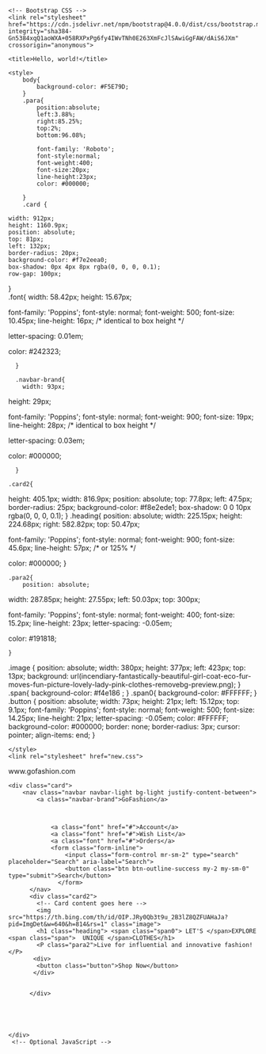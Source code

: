 <!doctype html>
<html lang="en">
  <head>
    <!-- Required meta tags -->
    <meta charset="utf-8">
    <meta name="viewport" content="width=device-width, initial-scale=1, shrink-to-fit=no">

    <!-- Bootstrap CSS -->
    <link rel="stylesheet" href="https://cdn.jsdelivr.net/npm/bootstrap@4.0.0/dist/css/bootstrap.min.css" integrity="sha384-Gn5384xqQ1aoWXA+058RXPxPg6fy4IWvTNh0E263XmFcJlSAwiGgFAW/dAiS6JXm" crossorigin="anonymous">

    <title>Hello, world!</title>
 
    <style>
        body{
            background-color: #F5E79D;
        }
        .para{
            position:absolute;
            left:3.88%;
            right:85.25%;
            top:2%;
            bottom:96.08%;

            font-family: 'Roboto';
            font-style:normal;
            font-weight:400;
            font-size:20px;
            line-height:23px;
            color: #000000;

        }
        .card {
         
    width: 912px;
    height: 1160.9px;
    position: absolute;
    top: 81px;
    left: 132px;
    border-radius: 20px;
    background-color: #f7e2eea0;
    box-shadow: 0px 4px 8px rgba(0, 0, 0, 0.1);
    row-gap: 100px;
    
  
  }   
      .font{
        width: 58.42px;
height: 15.67px;

font-family: 'Poppins';
font-style: normal;
font-weight: 500;
font-size: 10.45px;
line-height: 16px;
/* identical to box height */

letter-spacing: 0.01em;

color: #242323;



      }

      .navbar-brand{
        width: 93px;
height: 29px;

font-family: 'Poppins';
font-style: normal;
font-weight: 900;
font-size: 19px;
line-height: 28px;
/* identical to box height */

letter-spacing: 0.03em;

color: #000000;



      }

    .card2{
        
  height: 405.1px;
  width: 816.9px;
  position: absolute;
  top: 77.8px;
  left: 47.5px;
  border-radius: 25px;
  background-color:  #f8e2ede1;
  box-shadow: 0 0 10px rgba(0, 0, 0, 0.1);
}
    .heading{
        position: absolute;
width: 225.15px;
height: 224.68px;
right: 582.82px;
top: 50.47px;

font-family: 'Poppins';
font-style: normal;
font-weight: 900;
font-size: 45.6px;
line-height: 57px;
/* or 125% */


color: #000000;
    }
    
    .para2{
        position: absolute;
width: 287.85px;
height: 27.55px;
left: 50.03px;
top: 300px;

font-family: 'Poppins';
font-style: normal;
font-weight: 400;
font-size: 15.2px;
line-height: 23px;
letter-spacing: -0.05em;

color: #191818;

    }

   
   

.image {
  position: absolute;
  width: 380px;
  height: 377px;
  left: 423px;
  top: 13px;
  background: url(incendiary-fantastically-beautiful-girl-coat-eco-fur-moves-fun-picture-lovely-lady-pink-clothes-removebg-preview.png);
}
   .span{
    background-color:  #f4e186 ;
   }
    .span0{
      background-color: #FFFFFF;
    }
    .button {
  position: absolute;
  width: 73px;
  height: 21px;
  left: 15.12px;
  top: 9.1px;
  font-family: 'Poppins';
  font-style: normal;
  font-weight: 500;
  font-size: 14.25px;
  line-height: 21px;
  letter-spacing: -0.05em;
  color: #FFFFFF;
  background-color: #000000;
  border: none;
  border-radius: 3px;
  cursor: pointer;
  align-items: end;
}

    </style>
    <link rel="stylesheet" href="new.css">
</head>


 
</body>
</html>
<body>
    <p class="para">www.gofashion.com</p>
   
    
    <div class="card">
        <nav class="navbar navbar-light bg-light justify-content-between">
            <a class="navbar-brand">GoFashion</a>
           
            
               
                <a class="font" href="#">Account</a>
                <a class="font" href="#">Wish List</a>
                <a class="font" href="#">Orders</a>
                <form class="form-inline">
                    <input class="form-control mr-sm-2" type="search" placeholder="Search" aria-label="Search">
                    <button class="btn btn-outline-success my-2 my-sm-0" type="submit">Search</button>
                  </form>
          </nav>
          <div class="card2">
            <!-- Card content goes here -->
            <img src="https://th.bing.com/th/id/OIP.JRy0Qb3t9u_2B3lZ8QZFUAHaJa?pid=ImgDet&w=640&h=814&rs=1" class="image">
            <h1 class="heading"> <span class="span0"> LET'S </span>EXPLORE <span class="span">  UNIQUE </span>CLOTHES</h1>
            <P class="para2">Live for influential and innovative fashion!</P>
           <div>
            <button class="button">Shop Now</button>
           </div>
           

          </div>
          
         


            
    </div>
     <!-- Optional JavaScript -->
  <!-- jQuery first, then Popper.js, then Bootstrap JS -->
  <script src="https://code.jquery.com/jquery-3.2.1.slim.min.js" integrity="sha384-KJ3o2DKtIkvYIK3UENzmM7KCkRr/rE9/Qpg6aAZGJwFDMVNA/GpGFF93hXpG5KkN" crossorigin="anonymous"></script>
  <script src="https://cdn.jsdelivr.net/npm/popper.js@1.12.9/dist/umd/popper.min.js" integrity="sha384-ApNbgh9B+Y1QKtv3Rn7W3mgPxhU9K/ScQsAP7hUibX39j7fakFPskvXusvfa0b4Q" crossorigin="anonymous"></script>
  <script src="https://cdn.jsdelivr.net/npm/bootstrap@4.0.0/dist/js/bootstrap.min.js" integrity="sha384-JZR6Spejh4U02d8jOt6vLEHfe/JQGiRRSQQxSfFWpi1MquVdAyjUar5+76PVCmYl" crossorigin="anonymous"></script>
</body>
</html>
